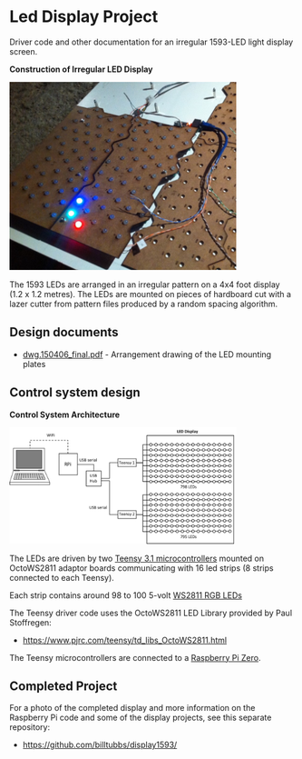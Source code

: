 # Led Display Project

Driver code and other documentation for an irregular 1593-LED light display screen.

**Construction of Irregular LED Display**

<IMG SRC="images/160505photo_ledproject03_cropped.jpg" WIDTH=400>

The 1593 LEDs are arranged in an irregular pattern on a 4x4 foot display (1.2 x 1.2 metres).  The LEDs are mounted on pieces of hardboard cut with a lazer cutter from pattern files produced by a random spacing algorithm.

## Design documents
* [dwg.150406_final.pdf](https://github.com/billtubbs/led-display-project/blob/master/dwg.150406_final.pdf) - Arrangement drawing of the LED mounting plates


## Control system design

**Control System Architecture**

<IMG SRC="images/LED-display-architecture-diagram.png" WIDTH=400>

The LEDs are driven by two [Teensy 3.1 microcontrollers](https://www.pjrc.com/teensy/teensy31.html) mounted on OctoWS2811 adaptor boards communicating with 16 led strips (8 strips connected to each Teensy).

Each strip contains around 98 to 100 5-volt [WS2811 RGB LEDs](https://www.aliexpress.com/item/DC5V-WS2811-pixel-node-50node-a-string-non-waterproof-SIZE-13mm-13mm/1624010105.html) 

The Teensy driver code uses the OctoWS2811 LED Library provided by Paul Stoffregen:
* https://www.pjrc.com/teensy/td_libs_OctoWS2811.html

The Teensy microcontrollers are connected to a [Raspberry Pi Zero](https://www.raspberrypi.org/products/raspberry-pi-zero/).

## Completed Project

For a photo of the completed display and more information on the Raspberry Pi code and some of the display projects, see this separate repository:
* https://github.com/billtubbs/display1593/

